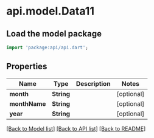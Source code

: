 # api.model.Data11

## Load the model package
```dart
import 'package:api/api.dart';
```

## Properties
Name | Type | Description | Notes
------------ | ------------- | ------------- | -------------
**month** | **String** |  | [optional] 
**monthName** | **String** |  | [optional] 
**year** | **String** |  | [optional] 

[[Back to Model list]](../README.md#documentation-for-models) [[Back to API list]](../README.md#documentation-for-api-endpoints) [[Back to README]](../README.md)


